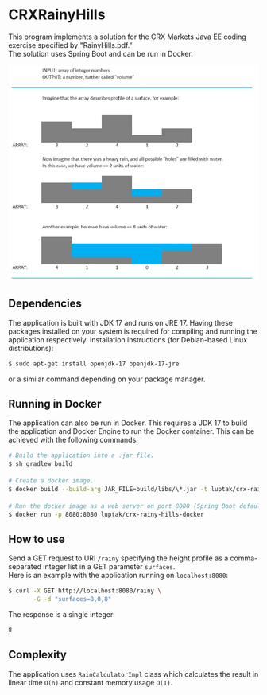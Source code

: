 # CRXRainyHills

This program implements a solution for the CRX Markets Java EE coding exercise specified by "RainyHills.pdf."\
The solution uses Spring Boot and can be run in Docker.

![Rainy Hills assignment snippet](./static/rainyhills-snippet.jpg)

## Dependencies
The application is built with JDK 17 and runs on JRE 17. 
Having these packages installed on your system is required for compiling and running the application respectively.
Installation instructions (for Debian-based Linux distributions):

```sh
$ sudo apt-get install openjdk-17 openjdk-17-jre
```
or a similar command depending on your package manager.

## Running in Docker
The application can also be run in Docker. This requires a JDK 17 to build the application and Docker Engine to run the Docker container.
This can be achieved with the following commands.
```sh
# Build the application into a .jar file.
$ sh gradlew build

# Create a docker image.
$ docker build --build-arg JAR_FILE=build/libs/\*.jar -t luptak/crx-rainy-hills-docker .

# Run the docker image as a web server on port 8080 (Spring Boot default).
$ docker run -p 8080:8080 luptak/crx-rainy-hills-docker
```

## How to use
Send a GET request to URI `/rainy` specifying the height profile as a comma-separated integer list in a GET parameter `surfaces`.\
Here is an example with the application running on `localhost:8080`:

```sh
$ curl -X GET http://localhost:8080/rainy \
       -G -d "surfaces=8,0,8"
```
The response is a single integer:
```sh
8
```

## Complexity
The application uses `RainCalculatorImpl` class which calculates the result in linear time `O(n)`
and constant memory usage `O(1)`.

